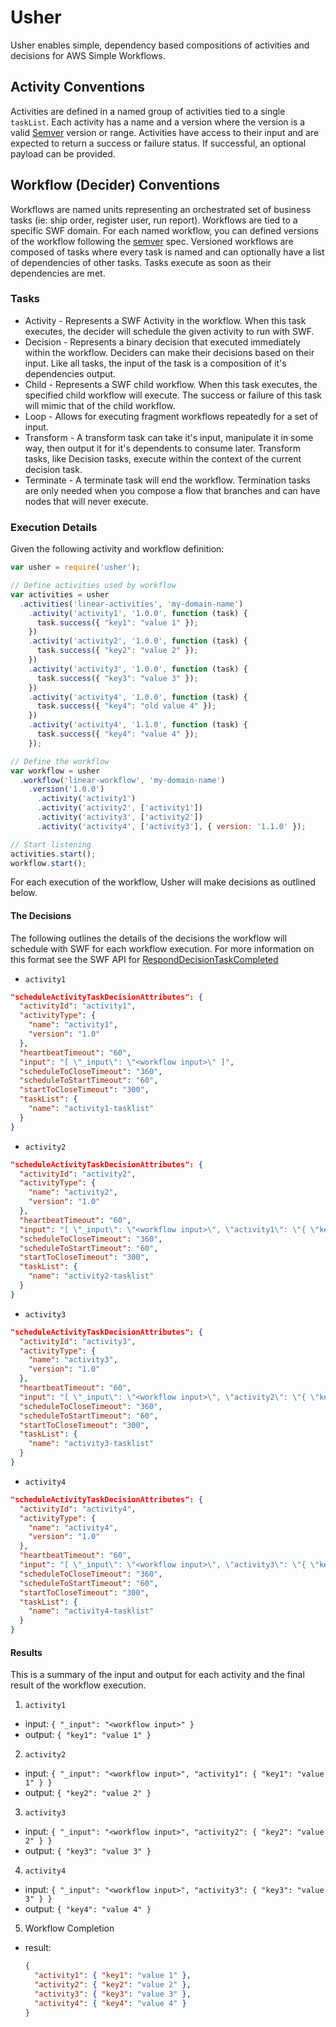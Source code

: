 Usher
=====

Usher enables simple, dependency based compositions of activities and decisions for AWS Simple Workflows.

## Activity Conventions

Activities are defined in a named group of activities tied to a single `taskList`. Each activity has a name and a version where the version is a valid [Semver](http://semver.org) version or range. Activities have access to their input and are expected to return a success or failure status. If successful, an optional payload can be provided.

## Workflow (Decider) Conventions

Workflows are named units representing an orchestrated set of business tasks (ie: ship order, register user, run report). Workflows are tied to a specific SWF domain. For each named workflow, you can defined versions of the workflow following the [semver](http://semver.org) spec. Versioned workflows are composed of tasks where every task is named and can optionally have a list of dependencies of other tasks. Tasks execute as soon as their dependencies are met.

### Tasks

+ Activity - Represents a SWF Activity in the workflow. When this task executes, the decider will schedule the given activity to run with SWF.
+ Decision - Represents a binary decision that executed immediately within the workflow. Deciders can make their decisions based on their input. Like all tasks, the input of the task is a composition of it's dependencies output.
+ Child - Represents a SWF child workflow. When this task executes, the specified child workflow will execute. The success or failure of this task will mimic that of the child workflow.
+ Loop - Allows for executing fragment workflows repeatedly for a set of input.
+ Transform - A transform task can take it's input, manipulate it in some way, then output it for it's dependents to consume later. Transform tasks, like Decision tasks, execute within the context of the current decision task.
+ Terminate - A terminate task will end the workflow. Termination tasks are only needed when you compose a flow that branches and can have nodes that will never execute.

### Execution Details

Given the following activity and workflow definition:

``` javascript
var usher = require('usher');

// Define activities used by workflow
var activities = usher
  .activities('linear-activities', 'my-domain-name')
    .activity('activity1', '1.0.0', function (task) {
      task.success({ "key1": "value 1" });
    })
    .activity('activity2', '1.0.0', function (task) {
      task.success({ "key2": "value 2" });
    })
    .activity('activity3', '1.0.0', function (task) {
      task.success({ "key3": "value 3" });
    })
    .activity('activity4', '1.0.0', function (task) {
      task.success({ "key4": "old value 4" });
    })
    .activity('activity4', '1.1.0', function (task) {
      task.success({ "key4": "value 4" });
    });

// Define the workflow
var workflow = usher
  .workflow('linear-workflow', 'my-domain-name')
    .version('1.0.0')
      .activity('activity1')
      .activity('activity2', ['activity1'])
      .activity('activity3', ['activity2'])
      .activity('activity4', ['activity3'], { version: '1.1.0' });

// Start listening
activities.start();
workflow.start();
```

For each execution of the workflow, Usher will make decisions as outlined below.

#### The Decisions

The following outlines the details of the decisions the workflow will schedule with SWF for each workflow execution. For more information on this format see the SWF API for [RespondDecisionTaskCompleted](http://docs.aws.amazon.com/amazonswf/latest/apireference/API_RespondDecisionTaskCompleted.html)

+ `activity1`
``` json
"scheduleActivityTaskDecisionAttributes": {
  "activityId": "activity1",
  "activityType": {
    "name": "activity1",
    "version": "1.0"
  },
  "heartbeatTimeout": "60",
  "input": "[ \"_input\": \"<workflow input>\" ]",
  "scheduleToCloseTimeout": "360",
  "scheduleToStartTimeout": "60",
  "startToCloseTimeout": "300",
  "taskList": {
    "name": "activity1-tasklist"
  }
}
```

+ `activity2`
``` json
"scheduleActivityTaskDecisionAttributes": {
  "activityId": "activity2",
  "activityType": {
    "name": "activity2",
    "version": "1.0"
  },
  "heartbeatTimeout": "60",
  "input": "[ \"_input\": \"<workflow input>\", \"activity1\": \"{ \"key1\": \"value 1\" }\" ]",
  "scheduleToCloseTimeout": "360",
  "scheduleToStartTimeout": "60",
  "startToCloseTimeout": "300",
  "taskList": {
    "name": "activity2-tasklist"
  }
}
```

+ `activity3`
``` json
"scheduleActivityTaskDecisionAttributes": {
  "activityId": "activity3",
  "activityType": {
    "name": "activity3",
    "version": "1.0"
  },
  "heartbeatTimeout": "60",
  "input": "[ \"_input\": \"<workflow input>\", \"activity2\": \"{ \"key2\": \"value 2\" }\" ]",
  "scheduleToCloseTimeout": "360",
  "scheduleToStartTimeout": "60",
  "startToCloseTimeout": "300",
  "taskList": {
    "name": "activity3-tasklist"
  }
}
```

+ `activity4`
``` json
"scheduleActivityTaskDecisionAttributes": {
  "activityId": "activity4",
  "activityType": {
    "name": "activity4",
    "version": "1.0"
  },
  "heartbeatTimeout": "60",
  "input": "[ \"_input\": \"<workflow input>\", \"activity3\": \"{ \"key3\": \"value 3\" }\" ]",
  "scheduleToCloseTimeout": "360",
  "scheduleToStartTimeout": "60",
  "startToCloseTimeout": "300",
  "taskList": {
    "name": "activity4-tasklist"
  }
}
```

#### Results

This is a summary of the input and output for each activity and the final result of the workflow execution.

1. `activity1`
  + input: `{ "_input": "<workflow input>" }`
  + output: `{ "key1": "value 1" }`
2. `activity2`
  + input: `{ "_input": "<workflow input>", "activity1": { "key1": "value 1" } }`
  + output: `{ "key2": "value 2" }`
3. `activity3`
  + input: `{ "_input": "<workflow input>", "activity2": { "key2": "value 2" } }`
  + output: `{ "key3": "value 3" }`
4. `activity4`
  + input: `{ "_input": "<workflow input>", "activity3": { "key3": "value 3" } }`
  + output: `{ "key4": "value 4" }`
5. Workflow Completion
  + result:
    ``` json
    {
      "activity1": { "key1": "value 1" },
      "activity2": { "key2": "value 2" },
      "activity3": { "key3": "value 3" },
      "activity4": { "key4": "value 4" }
    }
    ```
